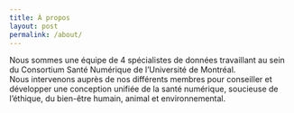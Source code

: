 ```yaml
---
title: À propos
layout: post
permalink: /about/
---
```


Nous sommes une équipe de 4 spécialistes de données travaillant au sein du Consortium Santé Numérique de l’Université de Montréal. <br />Nous intervenons auprès de nos différents membres pour conseiller et développer une conception unifiée de la santé numérique, soucieuse de l’éthique, du bien-être humain, animal et environnemental. 
